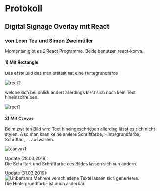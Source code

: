 # Protokoll

## Digital Signage Overlay mit React

### von Leon Tea und Simon Zweimüller

Momentan gibt es 2 React Programme.
Beide benutzen react-konva.

#### 1) Mit Rectangle

Das erste Bild das man erstellt hat eine Hintegrundfarbe

![rect2](https://user-images.githubusercontent.com/43468189/54297064-555c7d80-45b6-11e9-9378-e8a1a1e55c84.PNG)

welche sich bei onlick ändert allerdings lässt sich noch kein Text hineinschreiben.

![rect1](https://user-images.githubusercontent.com/43468189/54297062-555c7d80-45b6-11e9-8865-ce949dedab68.PNG)


#### 2) Mit Canvas

Beim zweiten Bild wird Text hineingeschrieben allerding lässt es sich nicht stylen.
Also man kann keine andere Schriftfarbe, Hintergrundfarbe, Schriftart, ... auswählen.

![canvas1](https://user-images.githubusercontent.com/43468189/54297061-555c7d80-45b6-11e9-8604-25b1d522d8b4.PNG)

Update (28.03.2019): 
<br>
Die Schriftart und Schriftfarbe des Bildes lassen sich nun ändern.

Update (31.03.2019):
<br>
![Unbenannt](https://user-images.githubusercontent.com/43468189/55289406-b82b8280-53c6-11e9-9eb1-c77255dc313c.PNG)
Mehrere verschiedene Texte lassen sich generieren.<br>
Die Hintergrundfarbe ist auch änderbar.

